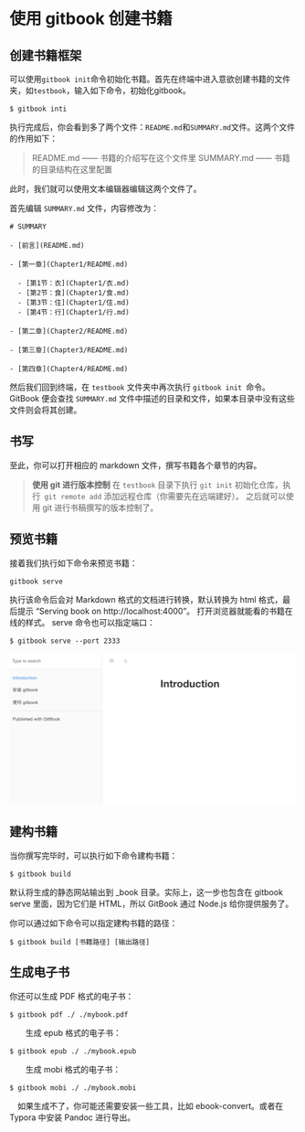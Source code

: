 # 使用 gitbook 创建书籍

## 创建书籍框架

可以使用`gitbook init`命令初始化书籍。首先在终端中进入意欲创建书籍的文件夹，如`testbook`，输入如下命令，初始化gitbook。

```
$ gitbook inti
```

执行完成后，你会看到多了两个文件：`README.md`和`SUMMARY.md`文件。这两个文件的作用如下：

> README.md —— 书籍的介绍写在这个文件里
> SUMMARY.md —— 书籍的目录结构在这里配置

此时，我们就可以使用文本编辑器编辑这两个文件了。

首先编辑 `SUMMARY.md` 文件，内容修改为：
```
# SUMMARY

- [前言](README.md)

- [第一章](Chapter1/README.md)

  - [第1节：衣](Chapter1/衣.md)
  - [第2节：食](Chapter1/食.md)
  - [第3节：住](Chapter1/住.md)
  - [第4节：行](Chapter1/行.md)

- [第二章](Chapter2/README.md)

- [第三章](Chapter3/README.md)

- [第四章](Chapter4/README.md)
```
  
  然后我们回到终端，在 `testbook` 文件夹中再次执行 `gitbook init `命令。GitBook 便会查找 `SUMMARY.md` 文件中描述的目录和文件，如果本目录中没有这些文件则会将其创建。

## 书写
至此，你可以打开相应的 markdown 文件，撰写书籍各个章节的内容。
> **使用 git 进行版本控制**
> 在 `testbook` 目录下执行 `git init` 初始化仓库，执行` git remote add` 添加远程仓库（你需要先在远端建好）。
> 之后就可以使用 git 进行书稿撰写的版本控制了。

## 预览书籍
接着我们执行如下命令来预览书籍：
```
gitbook serve
```
执行该命令后会对 Markdown 格式的文档进行转换，默认转换为 html 格式，最后提示 “Serving book on http://localhost:4000”。 打开浏览器就能看的书籍在线的样式。
serve 命令也可以指定端口：
```
$ gitbook serve --port 2333
```
![output](media/15567826386342.jpg)

##  建构书籍
当你撰写完毕时，可以执行如下命令建构书籍：
```
$ gitbook build
``` 
默认将生成的静态网站输出到 _book 目录。实际上，这一步也包含在 gitbook serve 里面，因为它们是 HTML，所以 GitBook 通过 Node.js 给你提供服务了。 

你可以通过如下命令可以指定建构书籍的路径：

```
$ gitbook build [书籍路径] [输出路径]
```
## 生成电子书
你还可以生成 PDF 格式的电子书：
```
$ gitbook pdf ./ ./mybook.pdf
```

　　生成 epub 格式的电子书：
```
$ gitbook epub ./ ./mybook.epub
```
　　生成 mobi 格式的电子书：
```
$ gitbook mobi ./ ./mybook.mobi
```
　如果生成不了，你可能还需要安装一些工具，比如 ebook-convert。或者在 Typora 中安装 Pandoc 进行导出。

　